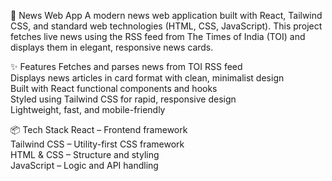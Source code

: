 📰 News Web App
A modern news web application built with React, Tailwind CSS, and standard web technologies (HTML, CSS, JavaScript).
This project fetches live news using the RSS feed from The Times of India (TOI) and displays them in elegant, responsive news cards.

✨ Features
Fetches and parses news from TOI RSS feed<br>
Displays news articles in card format with clean, minimalist design<br>
Built with React functional components and hooks<br>
Styled using Tailwind CSS for rapid, responsive design<br>
Lightweight, fast, and mobile-friendly<br>

📦 Tech Stack
React – Frontend framework<br>
Tailwind CSS – Utility-first CSS framework<br>
HTML & CSS – Structure and styling<br>
JavaScript – Logic and API handling<br>
